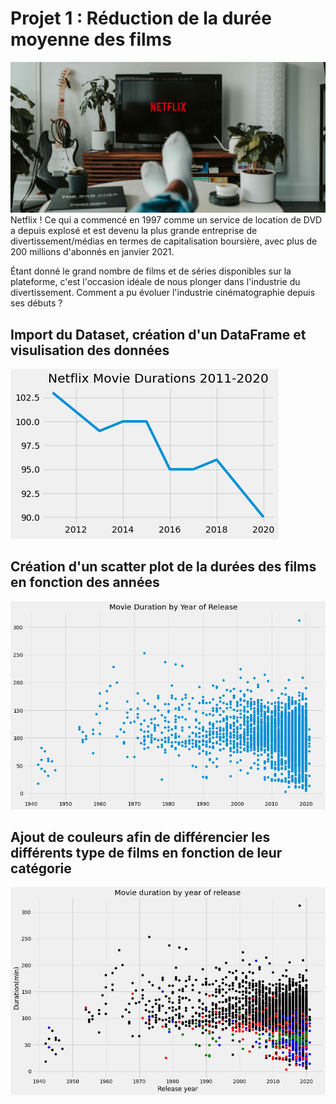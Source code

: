 # Projet 1 : Réduction de la durée moyenne des films
![](/Netflix_Data/images/netflix.jpg)
Netflix ! Ce qui a commencé en 1997 comme un service de location de DVD a depuis explosé et est devenu la plus grande entreprise de divertissement/médias en termes de capitalisation boursière, avec plus de 200 millions d'abonnés en janvier 2021.

Étant donné le grand nombre de films et de séries disponibles sur la plateforme, c'est l'occasion idéale de nous plonger dans l'industrie du divertissement. Comment a pu évoluer l'industrie cinématographie depuis ses débuts ?

## Import du Dataset, création d'un DataFrame et visulisation des données
![](/Netflix_Data/images/80048f50-3b37-4096-988c-b582e37ff07c.png)

## Création d'un scatter plot de la durées des films en fonction des années
![](/Netflix_Data/images/2d9a3727-9580-4559-95cf-22a1f7bf1812.png)

## Ajout de couleurs afin de différencier les différents type de films en fonction de leur catégorie
![](/Netflix_Data/images/a7e1cf64-559a-4337-922c-09890df9df25.png)
